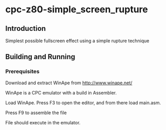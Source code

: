 # cpc-z80-simple_screen_rupture

## Introduction

Simplest possible fullscreen effect using a simple rupture technique


## Building and Running

### Prerequisites 

Download and extract WinApe from http://www.winape.net/

WinApe is a CPC emulator with a build in Assembler.

Load WinApe. Press F3 to open the editor, and from there load main.asm.

Press F9 to assemble the file

File should execute in the emulator.

